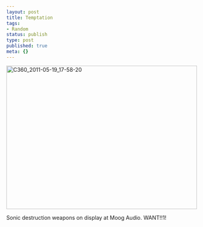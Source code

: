 ```yaml
---
layout: post
title: Temptation
tags:
- Random
status: publish
type: post
published: true
meta: {}
---
```

<div class='posterous_autopost'><div class='p_embed p_image_embed'> <a href="http://posterous.com/getfile/files.posterous.com/fzero/FgYuPOazZFgzqZlAsCgAaQLZlTKoRuFiDc4Ez6ywRefHvYdHliw5cKOeB9W8/C360_2011-05-19_17-58-20.jpg.scaled.1000.jpg"><img alt="C360_2011-05-19_17-58-20" height="377" src="http://posterous.com/getfile/files.posterous.com/fzero/EnC2daBAmwHU7adsMEIIOFSlgJrU3NgvCtSJHG63qCYCHgELhxLEHMrvG6b9/C360_2011-05-19_17-58-20.jpg.scaled.500.jpg" width="500" /></a> </div> <p></p><p>Sonic destruction weapons on display at Moog Audio. WANT!!1!</p></div>
